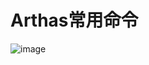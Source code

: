 


# Arthas常用命令
<!-- 

arthas常用命令
https://blog.csdn.net/Yuan_Li_Shuai/article/details/107286881
https://www.jianshu.com/p/e6914bfa706b
https://wakzz.cn/2019/04/05/java/arthas%E5%B8%B8%E7%94%A8%E5%91%BD%E4%BB%A4/

https://cloud.tencent.com/developer/article/1653458
https://www.pianshen.com/article/48401882021/
https://blog.csdn.net/maobois/article/details/120931048




查看当前线程信息，查看线程的堆栈：thread  
查看当前JVM信息：jvm  
查看JVM已加载的类信息：sc  
方法内部调用路径，并输出方法路径上的每个节点上耗时：trace  

-->




![image](http://www.wt1814.com/static/view/images/java/JVM/JVM-162.png)  



